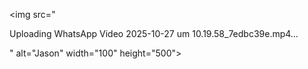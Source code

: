   <img src="

Uploading WhatsApp Video 2025-10-27 um 10.19.58_7edbc39e.mp4…

" alt="Jason" width="100" height="500">
